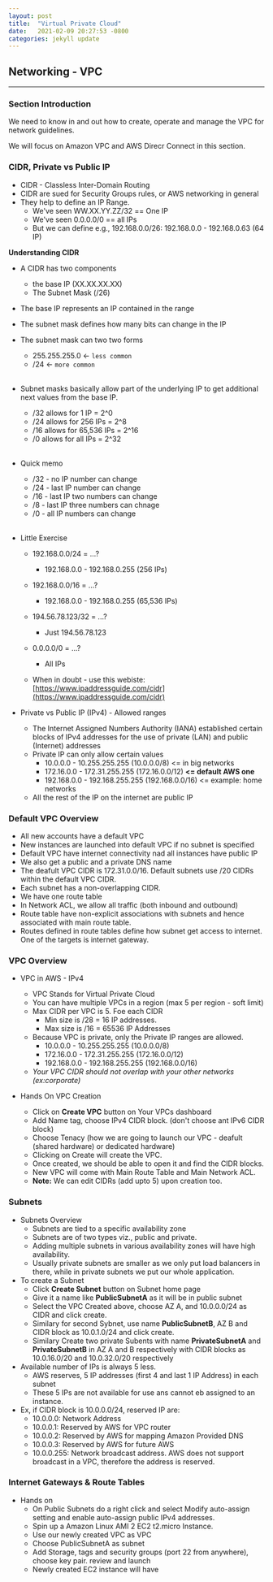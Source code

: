 ```yaml
---
layout: post
title:  "Virtual Private Cloud"
date:   2021-02-09 20:27:53 -0800
categories: jekyll update
---
```


## Networking - VPC
---

### Section Introduction

We need to know in and out how to create, operate and manage the VPC for network guidelines.

We will focus on Amazon VPC and AWS Direcr Connect in this section.

### CIDR, Private vs Public IP

- CIDR - Classless Inter-Domain Routing <br/>
- CIDR are sued for Security Groups rules, or AWS networking in general<br/>
- They help to define an IP Range.
    - We've seen WW.XX.YY.ZZ/32 == One IP <br/>
    - We've seen 0.0.0.0/0 == all IPs <br/>
    - But we can define e.g., 192.168.0.0/26: 192.168.0.0 - 192.168.0.63 (64 IP)

**Understanding CIDR**

- A CIDR has two components
    - the base IP (XX.XX.XX.XX)
    - The Subnet Mask (/26)
- The base IP represents an IP contained in the range
- The subnet mask defines how many bits can change in the IP

- The subnet mask can two two forms 
    - 255.255.255.0 <- `less common`
    - /24 <- `more common`
<br/><br/>
- Subnet masks basically allow part of the underlying IP to get additional next values from the base IP.
    - /32 allows for 1 IP = 2^0
    - /24 allows for 256 IPs = 2^8
    - /16 allows for 65,536 IPs = 2^16
    - /0 allows for all IPs = 2^32
<br/><br/>
- Quick memo
    - /32 - no IP number can change
    - /24 - last IP number can change
    - /16 - last IP two numbers can change
    - /8 - last IP three numbers can chnage 
    - /0 - all IP numbers can change
<br/><br/>
- Little Exercise
    - 192.168.0.0/24 = ...?
        - 192.168.0.0 - 192.168.0.255 (256 IPs)
    - 192.168.0.0/16 = ...?
        - 192.168.0.0 - 192.168.0.255 (65,536 IPs)
    - 194.56.78.123/32 = ...?
        -  Just 194.56.78.123
    - 0.0.0.0/0 = ...?
        - All IPs

    - When in doubt - use this webiste: [https://www.ipaddressguide.com/cidr](https://www.ipaddressguide.com/cidr)

- Private vs Public IP (IPv4) - Allowed ranges
    - The Internet Assigned Numbers Authority (IANA) established certain blocks of IPv4 addresses for the use of private (LAN) and public (Internet) addresses
    - Private IP can only allow certain values
        - 10.0.0.0 - 10.255.255.255 (10.0.0.0/8) <= in big networks
        - 172.16.0.0 - 172.31.255.255 (172.16.0.0/12) **<= default AWS one**
        - 192.168.0.0 - 192.168.255.255 (192.168.0.0/16) <= example: home networks
    - All the rest of the IP on the internet are public IP

### Default VPC Overview

- All new accounts have a default VPC
- New instances are launched into default VPC if no subnet is specified
- Default VPC have internet connectivity nad all instances have public IP
- We also get a public and a private DNS name
- The deafult VPC CIDR is 172.31.0.0/16. Default subnets use /20 CIDRs within the default VPC CIDR.
- Each subnet has a non-overlapping CIDR.
- We have one route table
- In Network ACL, we allow all traffic (both inbound and outbound)
- Route table have non-explicit associations with subnets and hence associated with main route table.
- Routes defined in route tables define how subnet get access to internet. One of the targets is internet gateway.

### VPC Overview

- VPC in AWS - IPv4
    - VPC Stands for Virtual Private Cloud
    - You can have multiple VPCs in a region (max 5 per region - soft limit)
    - Max CIDR per VPC is 5. Foe each CIDR
        - Min size is /28 = 16 IP addresses.
        - Max size is /16 = 65536 IP Addresses
    - Because VPC is private, only the Private IP ranges are allowed.
        - 10.0.0.0 - 10.255.255.255 (10.0.0.0/8)
        - 172.16.0.0 - 172.31.255.255 (172.16.0.0/12)
        - 192.168.0.0 - 192.168.255.255 (192.168.0.0/16)
    - *Your VPC CIDR should not overlap with your other networks (ex:corporate)*

- Hands On VPC Creation
    - Click on **Create VPC** button on Your VPCs dashboard
    - Add Name tag, choose IPv4 CIDR block. (don't choose ant IPv6 CIDR block)
    - Choose Tenacy (how we are going to launch our VPC - deafult (shared hardware) or dedicated hardware)
    - Clicking on Create will create the VPC.
    - Once created, we should be able to open it and find the CIDR blocks.
    - New VPC will come with Main Route Table and Main Network ACL.
    - **Note:** We can edit CIDRs (add upto 5) upon creation too.


### Subnets

- Subnets Overview
    - Subnets are tied to a specific availability zone
    - Subnets are of two types viz., public and private.
    - Adding multiple subnets in various availability zones will have high availability.
    - Usually private subnets are smaller as we only put load balancers in there, while in private subnets we put our whole application.
- To create a Subnet
    - Click **Create Subnet** button on Subnet home page
    - Give it a name like **PublicSubnetA** as it will be in public subnet
    - Select the VPC Created above, choose AZ A, and 10.0.0.0/24 as CIDR and click create.
    - Similary for second Sybnet, use name **PublicSubnetB**, AZ B and CIDR block as 10.0.1.0/24 and click create.
    - Similary Create two private Subents with name **PrivateSubnetA** and **PrivateSubnetB** in AZ A and B respectively with CIDR blocks as 10.0.16.0/20 and 10.0.32.0/20 respectively
- Available number of IPs is always 5 less.
    - AWS reserves, 5 IP addresses (first 4 and last 1 IP Address) in each subnet
    - These 5 IPs are not available for use ans cannot eb assigned to an instance.
- Ex, if CIDR block is 10.0.0.0/24, reserved IP are:
    - 10.0.0.0: Network Address
    - 10.0.0.1: Reserved by AWS for VPC router
    - 10.0.0.2: Reserved by AWS for mapping Amazon Provided DNS
    - 10.0.0.3: Reserved by AWS for future AWS
    - 10.0.0.255: Network broadcast address. AWS does not support broadcast in a VPC, therefore the address is reserved.

### Internet Gateways & Route Tables

- Hands on
    - On Public Subnets do a right click and select Modify auto-assign setting and enable auto-assign public IPv4 addresses.
    - Spin up a Amazon Linux AMI 2 EC2 t2.micro Instance.
    - Use our newly created VPC as VPC
    - Choose PublicSubnetA as subnet
    - Add Storage, tags and security groups (port 22 from anywhere), choose key pair. review and launch
    - Newly created EC2 instance will have 